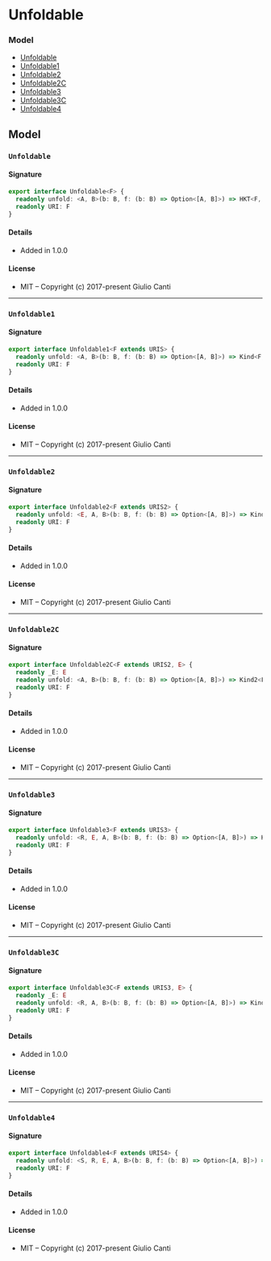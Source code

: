 
# Unfoldable







### Model

* [Unfoldable](#unfoldable)
* [Unfoldable1](#unfoldable1)
* [Unfoldable2](#unfoldable2)
* [Unfoldable2C](#unfoldable2c)
* [Unfoldable3](#unfoldable3)
* [Unfoldable3C](#unfoldable3c)
* [Unfoldable4](#unfoldable4)

## Model


### `Unfoldable`




#### Signature

```typescript
export interface Unfoldable<F> {
  readonly unfold: <A, B>(b: B, f: (b: B) => Option<[A, B]>) => HKT<F, A>
  readonly URI: F
}
```

#### Details

* Added in 1.0.0


#### License

* MIT – Copyright (c) 2017-present Giulio Canti

---


### `Unfoldable1`




#### Signature

```typescript
export interface Unfoldable1<F extends URIS> {
  readonly unfold: <A, B>(b: B, f: (b: B) => Option<[A, B]>) => Kind<F, A>
  readonly URI: F
}
```

#### Details

* Added in 1.0.0


#### License

* MIT – Copyright (c) 2017-present Giulio Canti

---


### `Unfoldable2`




#### Signature

```typescript
export interface Unfoldable2<F extends URIS2> {
  readonly unfold: <E, A, B>(b: B, f: (b: B) => Option<[A, B]>) => Kind2<F, E, A>
  readonly URI: F
}
```

#### Details

* Added in 1.0.0


#### License

* MIT – Copyright (c) 2017-present Giulio Canti

---


### `Unfoldable2C`




#### Signature

```typescript
export interface Unfoldable2C<F extends URIS2, E> {
  readonly _E: E
  readonly unfold: <A, B>(b: B, f: (b: B) => Option<[A, B]>) => Kind2<F, E, A>
  readonly URI: F
}
```

#### Details

* Added in 1.0.0


#### License

* MIT – Copyright (c) 2017-present Giulio Canti

---


### `Unfoldable3`




#### Signature

```typescript
export interface Unfoldable3<F extends URIS3> {
  readonly unfold: <R, E, A, B>(b: B, f: (b: B) => Option<[A, B]>) => Kind3<F, R, E, A>
  readonly URI: F
}
```

#### Details

* Added in 1.0.0


#### License

* MIT – Copyright (c) 2017-present Giulio Canti

---


### `Unfoldable3C`




#### Signature

```typescript
export interface Unfoldable3C<F extends URIS3, E> {
  readonly _E: E
  readonly unfold: <R, A, B>(b: B, f: (b: B) => Option<[A, B]>) => Kind3<F, R, E, A>
  readonly URI: F
}
```

#### Details

* Added in 1.0.0


#### License

* MIT – Copyright (c) 2017-present Giulio Canti

---


### `Unfoldable4`




#### Signature

```typescript
export interface Unfoldable4<F extends URIS4> {
  readonly unfold: <S, R, E, A, B>(b: B, f: (b: B) => Option<[A, B]>) => Kind4<F, S, R, E, A>
  readonly URI: F
}
```

#### Details

* Added in 1.0.0


#### License

* MIT – Copyright (c) 2017-present Giulio Canti